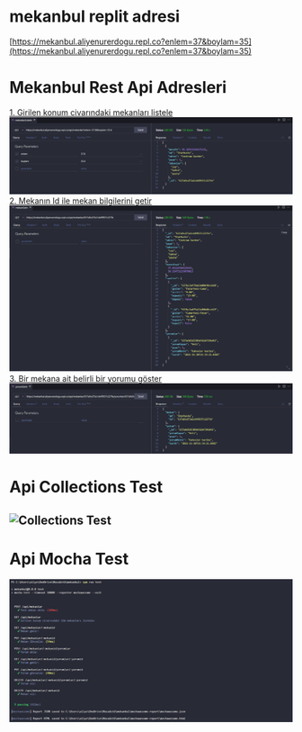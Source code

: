 # mekanbul replit adresi 
[https://mekanbul.aliyenurerdogu.repl.co?enlem=37&boylam=35](https://mekanbul.aliyenurerdogu.repl.co?enlem=37&boylam=35)

# Mekanbul Rest Api Adresleri 
[1. Girilen konum civarındaki mekanları listele](https://mekanbul.aliyenurerdogu.repl.co/api/mekanlar?enlem=37.8&boylam=35.4)
![](resimler/mekanListele.png)
[2. Mekanın Id ile mekan bilgilerini getir](https://mekanbul.aliyenurerdogu.repl.co/api/mekanlar/637a9cd73a1cb49937c227fe)
![](resimler/mekanGetir.png)
[3. Bir mekana ait belirli bir yorumu göster](https://mekanbul.aliyenurerdogu.repl.co/api/mekanlar/637a9cd73a1cb49937c227fe/yorumlar/637a9d5d5389dfd2df396d42)
![](resimler/yorumGetir.png)

# Api Collections Test
![Collections Test](/resimler/Api%20Collections%20Test.png)
---
# Api Mocha Test
![Mocha Test](/resimler/Api%20Mocha%20Test.png)